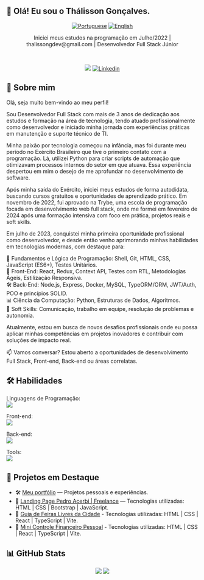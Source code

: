 ## 👋 Olá! Eu sou o Thálisson Gonçalves.

<div align="center">

[![Portuguese](https://flagsapi.com/BR/flat/32.png)](README.md)
[![English](https://flagsapi.com/US/flat/32.png)](README-EN.md)

</div>

<p align="center">
  Iniciei meus estudos na programação em Julho/2022 | thalissongdev@gmail.com | Desenvolvedor Full Stack Júnior
</p>

<br/>

<p align="center">
    <a href="https://thalisson-goncalves.vercel.app"><img src="https://img.shields.io/badge/Portfolio-%23000000.svg?style=for-the-badge&logo=firefox&logoColor=#FF7139" /></a>
    <a href="https://www.linkedin.com/in/thalissongoncalves/"><img alt="Linkedin" src="https://img.shields.io/badge/linkedin-%230077B5.svg?style=for-the-badge&logo=linkedin&logoColor=white"></a>
</p>

  <h2>🔎 Sobre mim</h2>
  <p>
      Olá, seja muito bem-vindo ao meu perfil!

Sou Desenvolvedor Full Stack com mais de 3 anos de dedicação aos estudos e formação na área de tecnologia, tendo atuado profissionalmente como desenvolvedor e iniciado minha jornada com experiências práticas em manutenção e suporte técnico de TI.

Minha paixão por tecnologia começou na infância, mas foi durante meu período no Exército Brasileiro que tive o primeiro contato com a programação. Lá, utilizei Python para criar scripts de automação que otimizavam processos internos do setor em que atuava. Essa experiência despertou em mim o desejo de me aprofundar no desenvolvimento de software.

Após minha saída do Exército, iniciei meus estudos de forma autodidata, buscando cursos gratuitos e oportunidades de aprendizado prático. Em novembro de 2022, fui aprovado na Trybe, uma escola de programação focada em desenvolvimento web full stack, onde me formei em fevereiro de 2024 após uma formação intensiva com foco em prática, projetos reais e soft skills.

Em julho de 2023, conquistei minha primeira oportunidade profissional como desenvolvedor, e desde então venho aprimorando minhas habilidades em tecnologias modernas, com destaque para:

🧠 Fundamentos e Lógica de Programação: Shell, Git, HTML, CSS, JavaScript (ES6+), Testes Unitários.<br/>
🎨 Front-End: React, Redux, Context API, Testes com RTL, Metodologias Ágeis, Estilização Responsiva.<br/>
🛠️ Back-End: Node.js, Express, Docker, MySQL, TypeORM/ORM, JWT/Auth, POO e princípios SOLID.<br/>
📊 Ciência da Computação: Python, Estruturas de Dados, Algoritmos.<br/>
💬 Soft Skills: Comunicação, trabalho em equipe, resolução de problemas e autonomia.<br/>

Atualmente, estou em busca de novos desafios profissionais onde eu possa aplicar minhas competências em projetos inovadores e contribuir com soluções de impacto real.

📫 Vamos conversar? Estou aberto a oportunidades de desenvolvimento Full Stack, Front-end, Back-end ou áreas correlatas.
  </p>
  
  <h2>🛠️ Habilidades</h2>

  <p>
    Linguagens de Programação: <br/>
      <a href="https://skillicons.dev"><img src="https://skillicons.dev/icons?i=js,py,ts" /></a>
  </p>

  <p>
    Front-end: <br/>
      <a href="https://skillicons.dev"><img src="https://skillicons.dev/icons?i=html,css,react,bootstrap,tailwindcss" /></a>
  </p>

  <p>
    Back-end: <br/>
      <a href="https://skillicons.dev"><img src="https://skillicons.dev/icons?i=docker,mysql,npm,nodejs" /></a>
  </p>

  <p>
    Tools: <br/>
      <a href="https://skillicons.dev"><img src="https://skillicons.dev/icons?i=vite,git,github,githubactions,vscode,vercel" /></a>
  </p>

## 🚀 Projetos em Destaque

- 🛠️ [Meu portfólio](https://thalisson-goncalves.vercel.app) — Projetos pessoais e experiências.
- 🧔 [Landing Page Pedro Acerbi | Freelance](https://pedro-acerbi-psychology.vercel.app/) — Tecnologias utilizadas: HTML | CSS | Bootstrap | JavaScript.
- 🥗 [Guia de Feiras Livres da Cidade](https://city-street-fair-guide.vercel.app/) - Tecnologias utilizadas: HTML | CSS | React | TypeScript | Vite.
- 💸 [Mini Controle Financeiro Pessoal](https://mini-personal-financial-control.vercel.app/) - Tecnologias utilizadas: HTML | CSS | React | TypeScript | Vite.

## 📊 GitHub Stats

<div align="center">
  <img src="https://github-readme-stats.vercel.app/api?username=thalissongoncalves&show_icons=true&theme=dracula" />
  <img src="https://github-readme-stats.vercel.app/api/top-langs/?username=thalissongoncalves&layout=compact&theme=dracula" />
</div>
